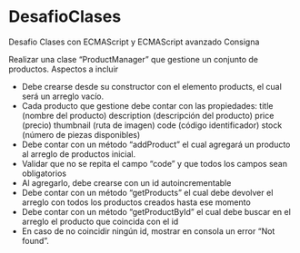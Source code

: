 # DesafioClases
Desafio Clases con ECMAScript y ECMAScript avanzado
Consigna

Realizar una clase “ProductManager” que gestione un conjunto de productos.
Aspectos a incluir

- Debe crearse desde su constructor con el elemento products, el cual será un arreglo vacío.
- Cada producto que gestione debe contar con las propiedades:
   title (nombre del producto)
   description (descripción del producto)
   price (precio)
   thumbnail (ruta de imagen)
   code (código identificador)
   stock (número de piezas disponibles)
- Debe contar con un método “addProduct” el cual agregará un producto al arreglo de productos inicial.
- Validar que no se repita el campo “code” y que todos los campos sean obligatorios
- Al agregarlo, debe crearse con un id autoincrementable
- Debe contar con un método “getProducts” el cual debe devolver el arreglo con todos los productos creados hasta ese momento
- Debe contar con un método “getProductById” el cual debe buscar en el arreglo el producto que coincida con el id
- En caso de no coincidir ningún id, mostrar en consola un error “Not found”.
